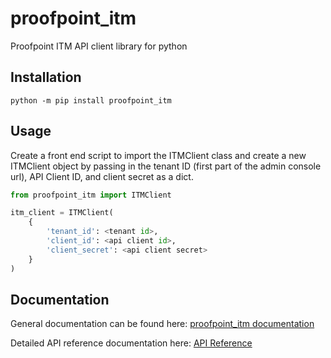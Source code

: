 # proofpoint_itm
Proofpoint ITM API client library for python

## Installation
```
python -m pip install proofpoint_itm
```

## Usage

Create a front end script to import the ITMClient class and create a new ITMClient object by passing in the tenant ID (first part of the admin console url), API Client ID, and client secret as a dict.

```python
from proofpoint_itm import ITMClient

itm_client = ITMClient(
    {
        'tenant_id': <tenant id>,
        'client_id': <api client id>,
        'client_secret': <api client secret>
    }
)
```

## Documentation

General documentation can be found here: [proofpoint_itm documentation](https://proofpoint-itm.readthedocs.io/en/latest/index.html)

Detailed API reference documentation here: [API Reference](https://proofpoint-itm.readthedocs.io/en/latest/api.html)
